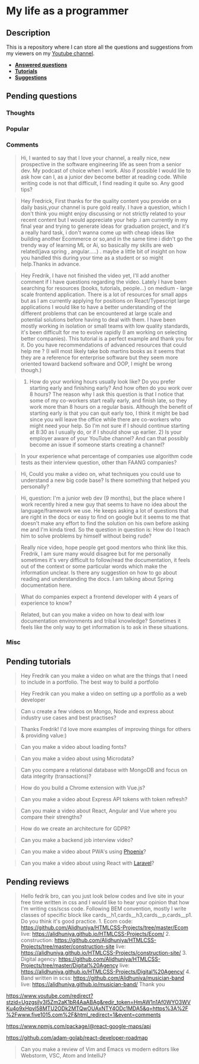 # My life as a programmer

## Description

This is a repository where I can store all the 
questions and suggestions from my viewers on my [Youtube channel](https://www.youtube.com/user/Fidde12345).

* **[Answered questions](https://www.youtube.com/playlist?list=PLBAZWBMYeVYjXogYQDd1rwVI0c5YoioqU)**
* **[Tutorials](./tutorials.md)**
* **[Suggestions](./suggestions.md)**

## Pending questions

### Thoughts

### Popular

### Comments

> Hi, I wanted to say that I love your channel, a really nice, new prospective in the software engineering life as seen from a senior dev. My podcast of choice when I work. Also if possible I would lile to ask how can I, as a junior dev become better at reading code. While writing code is not that difficult, I find reading it quite so. Any good tips?

> Hey Fredrick, First thanks for the quality content you provide on a daily basis,your channel is pure gold really. I have a question, which I don't think you might enjoy discussing or not strictly related to your recent content but I would appreciate your help .i am currently in my final year and trying to generate ideas for graduation project, and it's a really hard task, i don't wanna come up with cheap ideas like building another Ecommerce or so,and in the same time i didn't go the trendy way of learning ML or Ai, so basically my skills are web related(java spring , angular.....) . maybe a little bit of insight on how you handled this during your time as a student or so might help.Thanks in advance.

> Hey Fredrik, I have not finished the video yet, I'll add another comment if I have questions regarding the video. Lately I have been searching for resources (books, tutorials, people...) on medium - large scale frontend application. There is a lot of resources for small apps but as I am currently applying for positions on React/Typescript large applications I would like to have a better understanding of the different problems that can be encountered at large scale and potential solutions before having to deal with them. I have been mostly working in isolation or small teams with low quality standards, it's been difficult for me to evolve rapidly (I am working on selecting better companies). This tutorial is a perfect example and thank you for it. Do you have recommendations of advanced resources that could help me ? (I will most likely take bob martins books as it seems that they are a reference for enterprise software but they seem more oriented toward backend software and OOP, I might be wrong though.)

> 1) How do your working hours usually look like? Do you prefer starting early and finishing early? And how often do you work over 8 hours? The reason why I ask this question is that I notice that some of my co-workers start really early, and finish late, so they work more than 8 hours on a regular basis. Although the benefit of starting early is that you can quit early too, I think it might be bad since you will leave the office while there are co-workers who might need your help. So I'm not sure if I should continue starting at 8:30 as I usually do, or if I should show up earlier. 2) Is your employer aware of your YouTube channel? And can that possibly become an issue if someone starts creating a channel?

> In your experience what percentage of companies use algorithm code tests as their interview question, other than FAANG companies?

> Hi, Could you make a video on, what techniques you could use to understand a new big code base? Is there something that helped you personally?

> Hi, question: I'm a junior web dev (9 months), but the place where I work recently hired a new guy that seems to have no idea about the language/framework we use. He keeps asking a lot of questions that are right in the docs or easy to find on google but it seems to me that doesn't make any effort to find the solution on his own before asking me and I'm kinda tired. So the question in question is: How do I teach him to solve problems by himself without being rude?

> Really nice video, hope people get good mentors who think like this. Fredrik, I am sure many would disagree but for me personally sometimes it's very difficult to follow/read the documentation,  it feels out of the context or some particular words  which make the information unclear. Is there any suggestion on how to go about reading and understanding the docs. I am talking about Spring documentation here.

> What do companies expect a frontend developer with 4 years of experience to know?

> Related, but can you make a video on how to deal with low documentation environments and tribal knowledge?  Sometimes it feels like the only way to get information is to ask in these situations.

### Misc

## Pending tutorials

> Hey Fredrik can you make a video on what are the things that I need to include in a portfolio. The best way to build a portfolio

> Hey Fredrik can you make a video on setting up a portfolio as a web developer

> Can u create a few videos on Mongo, Node and express about industry use cases and best practises?

> Thanks Fredrik! I'd love more examples of improving things for others & providing value:)

> Can you make a video about loading fonts?

> Can you make a video about using Microdata?

> Can you compare a relational database with MongoDB and focus on data integrity (transactions)?

> How do you build a Chrome extension with Vue.js?

> Can you make a video about Express API tokens with token refresh?

> Can you make a video about React, Angular and Vue where you compare their strengths?

> How do we create an architecture for GDPR?

> Can you make a backend job interview video?

> Can you make a video about PWA's using [Phoenix](http://phoenixframework.org)?

> Can you make a video about using React with [Laravel](https://laravel.com/)?

## Pending reviews

> Hello fedrik bro, can you just look below codes and live site in your free time written in css  and I would like to hear your opinion that how I'm writing css/scss code. Following BEM convention, mostly I write classes of specific block like cards__h1,cards__h3,cards__p,cards__p1. Do you think it's good practice. 1. Ecom code: https://github.com/Alidhuniya/HTMLCSS-Projects/tree/master/Ecom live: https://alidhuniya.github.io/HTMLCSS-Projects/Ecom/ 2. construction: https://github.com/Alidhuniya/HTMLCSS-Projects/tree/master/construction-site live:  https://alidhuniya.github.io/HTMLCSS-Projects/construction-site/ 3. Digital agency: https://github.com/Alidhuniya/HTMLCSS-Projects/tree/master/Digital%20Agency live:  https://alidhuniya.github.io/HTMLCSS-Projects/Digital%20Agency/ 4. Band written in scss:  https://github.com/Alidhuniya/musician-band live:  https://alidhuniya.github.io/musician-band/ Thank you

https://www.youtube.com/redirect?stzid=Ugzgsily3I5Zm2aK1bR4AaABAg&redir_token=HmAW1n1Af0WYO3WVKu4o9xHpvl58MTU2ODk2MTQwOUAxNTY4ODc1MDA5&q=https%3A%2F%2Fwww.five1015.com%2F&html_redirect=1&event=comments

https://www.npmjs.com/package/@react-google-maps/api

https://github.com/adam-golab/react-developer-roadmap

> Can you make a review of Vim and Emacs vs modern editors like Webstorm, VSC, Atom and IntelliJ?
